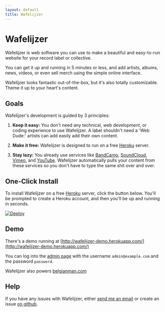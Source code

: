 ```yaml
---
layout: default
title: Wafelijzer
---
```


# Wafelijzer

<p class="lead">
Wafelijzer is web software you can use to make a beautiful and easy-to-run website for your record label or collective.
</p>

You can get it up and running in 5 minutes or less, and add artists, albums, news, videos, or even sell merch using the simple online interface.

Wafelijzer looks fantastic out-of-the-box, but it's also totally customizable. Theme it up to your heart's content.

## Goals

Wafelijzer's development is guided by 3 principles:

1.  **Keep it easy:** You don't need any technical, web development, or coding experience to use Wafelijzer. A label shouldn't need a 'Web Dude:' artists can add easily add their own content.

2.  **Make it free:** Wafelijzer is designed to run on a free [Heroku](http://heroku.com) server.

3.  **Stay lazy:** You already use services like [BandCamp](https://bandcamp.com/), [SoundCloud](https://soundcloud.com/), [Vimeo](https://vimeo.com/), and [YouTube](https://www.youtube.com/). Wafelijzer automatically pulls your content from these services so you don't have to type the same shit over and over.

## One-Click Install

To install Wafelijzer on a free [Heroku](https://www.heroku.com/) server, click the button below. You'll be prompted to create a Heroku account, and then you'll be up and running in seconds.

[![Deploy](https://www.herokucdn.com/deploy/button.png)](https://heroku.com/deploy?template=https://github.com/belgianman/wafelijzer)

## Demo

There's a demo running at [http://wafelijzer-demo.herokuapp.com/](http://wafelijzer-demo.herokuapp.com/)

You can log into the [admin page](http://wafelijzer-demo.herokuapp.com/) with the username `admin@example.com` and the password `password`.

Wafelijzer also powers [belgianman.com](http://www.belgianman.com)

## Help

If you have any issues with Wafelijzer, either [send me an email](mailto:a@monks.co) or create an issue [on github](https://github.com/belgianman/wafelijzer/issues).
